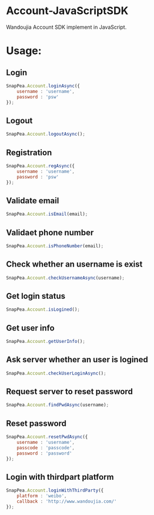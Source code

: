 Account-JavaScriptSDK
=====================

Wandoujia Account SDK implement in JavaScript.

# Usage:
## Login
```JavaScript
SnapPea.Account.loginAsync({
    username : 'username',
    password : 'psw'
});
```
## Logout
```JavaScript
SnapPea.Account.logoutAsync();
```
## Registration
```JavaScript
SnapPea.Account.regAsync({
    username : 'username',
    password : 'psw'
});
```
## Validate email
```JavaScript
SnapPea.Account.isEmail(email);
```
## Validaet phone number
```JavaScript
SnapPea.Account.isPhoneNumber(email);
```
## Check whether an username is exist
```JavaScript
SnapPea.Account.checkUsernameAsync(username);
```
## Get login status
```JavaScript
SnapPea.Account.isLogined();
```
## Get user info
```JavaScript
SnapPea.Account.getUserInfo();
```
## Ask server whether an user is logined
```JavaScript
SnapPea.Account.checkUserLoginAsync();
```
## Request server to reset password
```JavaScript
SnapPea.Account.findPwdAsync(username);
```
## Reset password
```JavaScript
SnapPea.Account.resetPwdAsync({
    username : 'username',
    passcode : 'passcode',
    password : 'password'
});
```
## Login with thirdpart platform
```JavaScript
SnapPea.Account.loginWithThirdParty({
    platform : 'weibo',
    callback : 'http://www.wandoujia.com/'
});
```
